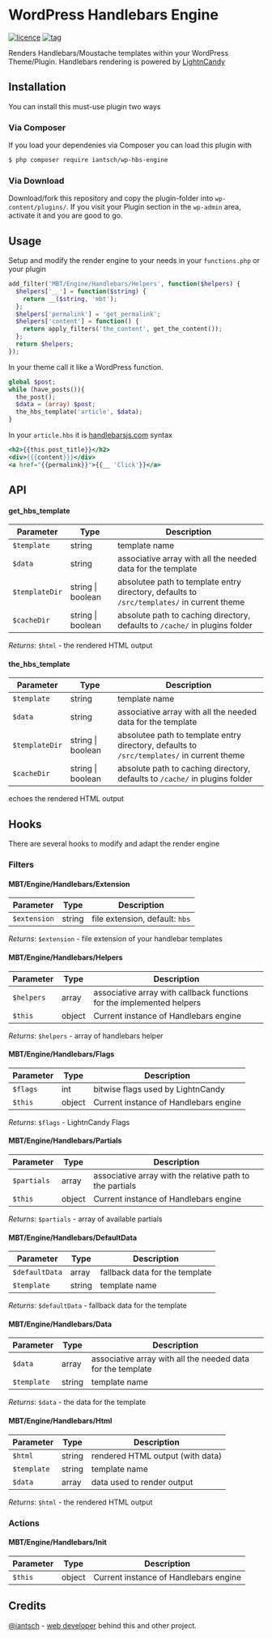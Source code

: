 # WordPress Handlebars Engine

[![licence](https://img.shields.io/badge/licence-MIT-blue.svg?style=flat-square)]() [![tag](https://img.shields.io/badge/tag-v0.0.1-lightgrey.svg?style=flat-square)]()

Renders Handlebars/Moustache templates within your WordPress Theme/Plugin. Handlebars rendering is powered by [LightnCandy](https://github.com/zordius/lightncandy)

## Installation
You can install this must-use plugin two ways

### Via Composer

If you load your dependenies via Composer you can load this plugin with

```sh
$ php composer require iantsch/wp-hbs-engine
```

### Via Download

Download/fork this repository and copy the plugin-folder into `wp-content/plugins/`.
If you visit your Plugin section in the `wp-admin` area, activate it and you are good to go.

## Usage

Setup and modify the render engine to your needs in your ``functions.php`` or your plugin

```php
add_filter('MBT/Engine/Handlebars/Helpers', function($helpers) {
  $helpers['__'] = function($string) {
    return __($string, 'mbt');
  };
  $helpers['permalink'] = 'get_permalink';
  $helpers['content'] = function() {
    return apply_filters('the_content', get_the_content());
  };
  return $helpers;
});
```

In your theme call it like a WordPress function.

```php
global $post;
while (have_posts()){
  the_post();
  $data = (array) $post;
  the_hbs_template('article', $data);
}
```

In your ``article.hbs`` it is [handlebarsjs.com](https://handlebarsjs.com) syntax

```hbs
<h2>{{this.post_title}}</h2>
<div>{{{content}}}</div>
<a href="{{permalink}}">{{__ 'Click'}}</a>
```

## API

#### get_hbs_template
| Parameter | Type | Description |
|---|---|---|
| ``$template`` | string | template name |
| ``$data`` | string | associative array with all the needed data for the template |
| ``$templateDir`` | string \| boolean | absolutee path to template entry directory, defaults to ``/src/templates/`` in current theme |
| ``$cacheDir`` | string \| boolean | absolute path to caching directory, defaults to ``/cache/`` in plugins folder |
*Returns*: ``$html`` - the rendered HTML output

#### the_hbs_template
| Parameter | Type | Description |
|---|---|---|
| ``$template`` | string | template name |
| ``$data`` | string | associative array with all the needed data for the template |
| ``$templateDir`` | string \| boolean | absolutee path to template entry directory, defaults to ``/src/templates/`` in current theme |
| ``$cacheDir`` | string \| boolean | absolute path to caching directory, defaults to ``/cache/`` in plugins folder |
echoes the rendered HTML output
## Hooks

There are several hooks to modify and adapt the render engine

### Filters

#### MBT/Engine/Handlebars/Extension
| Parameter | Type | Description |
|---|---|---|
| ``$extension`` | string | file extension, default: ``hbs`` |
*Returns*: ``$extension`` - file extension of your handlebar templates
#### MBT/Engine/Handlebars/Helpers
| Parameter | Type | Description |
|---|---|---|
| ``$helpers`` | array | associative array with callback functions for the implemented helpers |
| ``$this`` | object | Current instance of Handlebars engine |
*Returns*: ``$helpers`` - array of handlebars helper
#### MBT/Engine/Handlebars/Flags
| Parameter | Type | Description |
|---|---|---|
| ``$flags`` | int | bitwise flags used by LightnCandy |
| ``$this`` | object | Current instance of Handlebars engine |
*Returns*: ``$flags`` - LightnCandy Flags
#### MBT/Engine/Handlebars/Partials
| Parameter | Type | Description |
|---|---|---|
| ``$partials`` | array | associative array with the relative path to the partials |
| ``$this`` | object | Current instance of Handlebars engine |
*Returns*: ``$partials`` - array of available partials
#### MBT/Engine/Handlebars/DefaultData
| Parameter | Type | Description |
|---|---|---|
| ``$defaultData`` | array | fallback data for the template |
| ``$template`` | string | template name |
*Returns*: ``$defaultData`` - fallback data for the template
#### MBT/Engine/Handlebars/Data
| Parameter | Type | Description |
|---|---|---|
| ``$data`` | array | associative array with all the needed data for the template |
| ``$template`` | string | template name |
*Returns*: ``$data`` - the data for the template
#### MBT/Engine/Handlebars/Html
| Parameter | Type | Description |
|---|---|---|
| ``$html`` | string | rendered HTML output (with data) |
| ``$template`` | string | template name |
| ``$data`` | array | data used to render output |
*Returns*: ``$html`` - the rendered HTML output

### Actions

#### MBT/Engine/Handlebars/Init
| Parameter | Type | Description |
|---|---|---|
| ``$this`` | object | Current instance of Handlebars engine |

## Credits
[@iantsch](https://twitter.com/iantsch) - [web developer](https://mbt.wien) behind this and other project.
